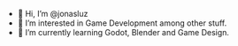 - 👋 Hi, I’m @jonasluz
- 👀 I’m interested in Game Development among other stuff.
- 🌱 I’m currently learning Godot, Blender and Game Design.
<!--- 💞️ I’m looking to collaborate on ...
- 📫 How to reach me ...
--->

<!---
jonasluz/jonasluz is a ✨ special ✨ repository because its `README.md` (this file) appears on your GitHub profile.
You can click the Preview link to take a look at your changes.
--->
